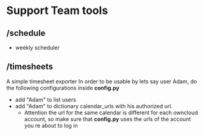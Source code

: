 # Support Team tools
## /schedule
  * weekly scheduler
## /timesheets
A simple timesheet exporter In order to be usable by lets say user Adam, do the following configurations inside **config.py**
 * add "Adam" to list users
 * add "Adam" to dictionary calendar_urls with his authorized url.
   * Attention the url for the same calendar is different for each owncloud account, so make sure that **config.py** uses the urls of the account you re about to log in
